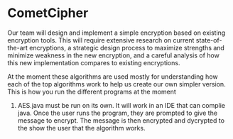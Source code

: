 # CometCipher
Our team will design and implement a simple encryption based on existing encryption tools. This will require extensive research on current state-of-the-art encryptions, a strategic design process to maximize strengths and minimize weakness in the new encryption, and a careful analysis of how this new implementation compares to existing encryptions.

At the moment these algorithms are used mostly for understanding how each of the top algorithms work to help us create our own simpler version. This is how you run the different programs at the moment

1. AES.java must be run on its own. It will work in an IDE that can complie java. Once the user runs the program, they are prompted to give the message to encrypt. The message is then encrypted and dycrypted to the show the user that the algorithm works.
